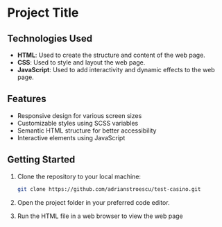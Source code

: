 # Project Title

## Technologies Used

- **HTML**: Used to create the structure and content of the web page.
- **CSS**: Used to style and layout the web page.
- **JavaScript**: Used to add interactivity and dynamic effects to the web page.

## Features

- Responsive design for various screen sizes
- Customizable styles using SCSS variables
- Semantic HTML structure for better accessibility
- Interactive elements using JavaScript

## Getting Started

1. Clone the repository to your local machine:
   ```sh
   git clone https://github.com/adrianstroescu/test-casino.git
2. Open the project folder in your preferred code editor.

3. Run the HTML file in a web browser to view the web page